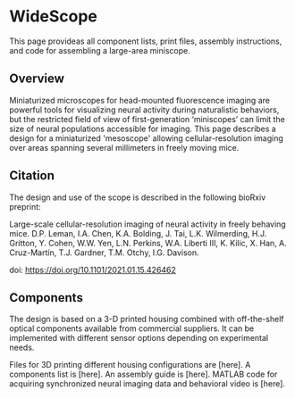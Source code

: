 # WideScope

This page provideas all component lists, print files, assembly instructions, and code for assembling a large-area miniscope.

## Overview

Miniaturized microscopes for head-mounted fluorescence imaging are powerful tools for visualizing neural activity during naturalistic behaviors, but the restricted field of view of first-generation ‘miniscopes’ can limit the size of neural populations accessible for imaging. This page describes a design for a miniaturized 'mesoscope' allowing cellular-resolution imaging over areas spanning several millimeters in freely moving mice. 

## Citation

The design and use of the scope is described in the following bioRxiv preprint:

Large-scale cellular-resolution imaging of neural activity in freely behaving mice.
D.P. Leman, I.A. Chen, K.A. Bolding, J. Tai, L.K. Wilmerding, H.J. Gritton, Y. Cohen, W.W. Yen, L.N. Perkins, W.A. Liberti III, K. Kilic, X. Han, A. Cruz-Martín, T.J. Gardner, T.M. Otchy, I.G. Davison.

doi: https://doi.org/10.1101/2021.01.15.426462 

## Components

The design is based on a 3-D printed housing combined with off-the-shelf optical components available from commercial suppliers. It can be implemented with different sensor options depending on experimental needs.

Files for 3D printing different housing configurations are [here].
A components list is [here].
An assembly guide is [here].
MATLAB code for acquiring synchronized neural imaging data and behavioral video is [here].



